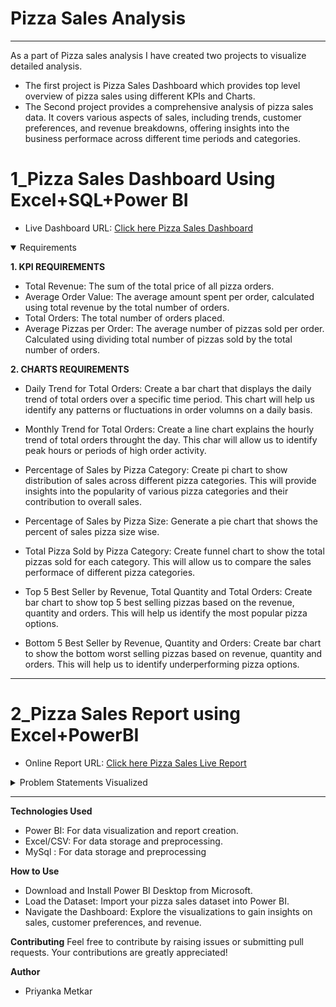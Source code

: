 # Pizza Sales Analysis
***
As a part of Pizza sales analysis I have created two projects to visualize detailed analysis. 

* The first project is Pizza Sales Dashboard which provides top level overview of pizza sales using different KPIs and Charts.
* The Second project provides a comprehensive analysis of pizza sales data. It covers various aspects of sales, including trends, customer preferences, and revenue breakdowns, offering insights into the business performace across different time periods and categories.

# 1_Pizza Sales Dashboard Using Excel+SQL+Power BI

* Live Dashboard URL: [Click here Pizza Sales Dashboard](https://app.powerbi.com/groups/me/reports/d83e7d01-ff19-4acb-ae7c-5e542c88b75e/dd058ef07526816a64b6?experience=power-bi)
<details open>
  <summary>Requirements</summary>

  **1. KPI REQUIREMENTS**
  * Total Revenue: The sum of the total price of all pizza orders.
  * Average Order Value: The average amount spent per order, calculated using total revenue by the total number of orders.
  * Total Orders: The total number of orders placed.
  * Average Pizzas per Order: The average number of pizzas sold per order. Calculated using dividing total number of pizzas sold by the total number of orders.
  
  **2. CHARTS REQUIREMENTS**
  * Daily Trend for Total Orders: Create a bar chart that displays the daily trend of total orders over a specific time period. This chart will help us identify any patterns or fluctuations in order volumns on a daily basis.

  * Monthly Trend for Total Orders: Create a line chart explains the hourly trend of total orders throught the day. This char will allow us to identify peak hours or periods of high order activity.

  * Percentage of Sales by Pizza Category: Create pi chart to show distribution of sales across different pizza categories. This will provide insights into the popularity of various pizza categories and their contribution to overall sales.

  * Percentage of Sales by Pizza Size:
  Generate a pie chart that shows the percent of sales pizza size wise. 

  * Total Pizza Sold by Pizza Category:
    Create funnel chart to show the total pizzas sold for each category. This will allow us to compare the sales performace of different pizza categories.

  * Top 5 Best Seller by Revenue, Total Quantity and Total Orders:
    Create bar chart to show top 5 best selling pizzas based on the revenue, quantity and orders. This will help us identify the most popular pizza options.

  * Bottom 5 Best Seller by Revenue, Quantity and Orders:
    Create bar chart to show the bottom worst selling pizzas based on revenue, quantity and orders. This will help us to identify underperforming pizza options.
  
</details>

***
# 2_Pizza Sales Report using Excel+PowerBI
* Online Report URL: [Click here Pizza Sales Live Report](https://app.powerbi.com/groups/me/reports/befbbe3a-ee50-42f3-8304-4e2caaf3d4ae/80695414cbc0c6d421ec?experience=power-bi)
<details>
  <summary>
  Problem Statements Visualized
  </summary>

  

**1. Total Sales Over Time**

  * Problem: Analyze the trend of total sales across different months and years.

  * Insight: Understand how sales fluctuate over time, identifying peaks and troughs.

**2. Top 10 Best-Selling Pizza Varieties**
  *Problem: Identify which pizza types are most popular based on sales quantity.
  *Insight: Highlight customer preferences in pizza varieties.

**3. Revenue Breakdown by Pizza Category**
  * Problem: Find out how much revenue is generated from each pizza category (e.g., Classic, Veggie, Supreme).
  * Insight: Determine the most profitable pizza categories.

**4. Sales by Pizza Size**
  * Problem: Determine the most popular pizza sizes (Small, Medium, Large).
  * Insight: Analyze customer preferences for pizza sizes.

**5. Daily Sales Distribution**
  * Problem: Understand how sales fluctuate across different days.
  * Insight: Identify the most and least popular days for pizza sales.

**6. Monthly Sales Trend**
  * Problem: Identify seasonal or monthly patterns in pizza sales.
  * Insight: Detect sales patterns across the year, useful for seasonal promotions.

**7. Average Order Value by Pizza Category**
  * Problem: Calculate the average order value for each pizza category.
  * Insight: Measure customer spending patterns across different categories.

**8. Top Ingredients Used in Pizzas**
  * Problem: Identify the most common pizza ingredients.
  * Insight: Understand ingredient popularity to optimize inventory management.

**9. Order Time Distribution**
  * Problem: Find out during which time of day (morning, afternoon, evening) most orders are placed.
  * Insight: Track peak ordering times to optimize staffing and promotions.

**10. Revenue from Large Pizzas Over Time**
  * Problem: Analyze how much revenue is generated from large pizzas over time.
  * Insight: Understand the contribution of large pizzas to overall revenue.

**11. Sales Contribution by Pizza Size and Category**
  * Problem: Compare sales contributions of different pizza sizes and categories together.
  * Insight: Track how size and category influence sales.

**12. Top 5 High Revenue Pizzas**
  * Problem: Identify which pizzas generate the most revenue.
  * Insight: Focus on promoting the top revenue-generating pizzas.

**13. Order Frequency by Hour of the Day**
  * Problem: Analyze at what time of day the highest number of orders is placed.
  * Insight: Discover when customers are most likely to place orders.

**14. Customer Preferences for Classic vs. Veggie Pizzas**
  * Problem: Compare customer preferences between Classic and Veggie categories.
  * Insight: Understand which category is more popular among customers.

**15. Sales Growth Rate**
  * Problem: Analyze the growth rate in sales month-over-month.
  * Insight: Monitor sales growth to assess business performance over time.

**16. Pizza Price Distribution**
  * Problem: Identify the price range in which most pizzas are sold.
  * Insight: Analyze pricing trends to adjust pricing strategies.

**17. Orders Distribution by Week**
  * Problem: Track how many orders are placed each week to identify high-demand periods.
  * Insight: Optimize marketing efforts during peak weeks.

**18. Average Price per Pizza Category**
  * Problem: Find the average price per pizza category.
  * Insight: Understand how pricing varies across different pizza types.

**19. Revenue from Premium Pizzas (Above $20)**
  * Problem: Analyze the revenue generated from pizzas priced above $20.
  * Insight: Gauge the performance of premium-priced pizzas.

**20. Weekend vs. Weekday Sales**
  * Problem: Compare pizza sales on weekdays vs. weekends.
  * Insight: Understand how sales differ between weekdays and weekends to plan promotions.

**Key Features**
  * Comprehensive dashboard with interactive visualizations.
  * Easy filtering options for deeper analysis.
  * Dynamic insights based on sales trends, customer preferences, and more.

</details>

***
**Technologies Used**
  * Power BI: For data visualization and report creation.
  * Excel/CSV: For data storage and preprocessing.
  * MySql    : For data storage and preprocessing

**How to Use**
  * Download and Install Power BI Desktop from Microsoft.
  * Load the Dataset: Import your pizza sales dataset into Power BI.
  * Navigate the Dashboard: Explore the visualizations to gain insights on sales, customer preferences, and revenue.

**Contributing**
Feel free to contribute by raising issues or submitting pull requests. Your contributions are greatly appreciated!


**Author**
  *  Priyanka Metkar
